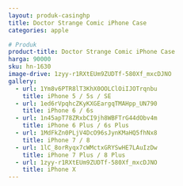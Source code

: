 ```yaml
---
layout: produk-casinghp
title: Doctor Strange Comic iPhone Case
categories: apple

# Produk
product-title: Doctor Strange Comic iPhone Case
harga: 90000
sku: hn-1630
image-drive: 1zyy-r1RXtEUm9ZUDTf-580Xf_mxcDJNO
gallery:
  - url: 1Ym8v6PTR8lT3KhX0OOLClOiIJOTrqnbu
    title: iPhone 5 / 5s / SE
  - url: 1ed6rVpqhcZKyKXGEargqTMAHpp_UN790
    title: iPhone 6 / 6s
  - url: 1n45apT78ZRxbCI9jh8WBFTrG44dObv4m
    title: iPhone 6 Plus / 6s Plus
  - url: 1MdFkZn0PLjV4DcO96sJynKMaHQ5fhNx8
    title: iPhone 7 / 8
  - url: 1lC_8orRyqx7cWMctxGRYSwHE7LAuIzDw
    title: iPhone 7 Plus / 8 Plus
  - url: 1zyy-r1RXtEUm9ZUDTf-580Xf_mxcDJNO
    title: iPhone X
---
```


